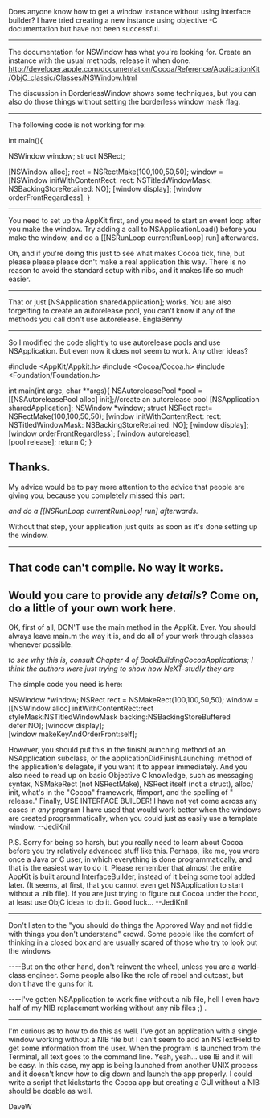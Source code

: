 Does anyone know how to get a window instance without using interface builder? I have tried creating a new instance using objective -C documentation but have not been successful.

----

The documentation for NSWindow has what you're looking for. Create an instance with the usual methods, release it when done. http://developer.apple.com/documentation/Cocoa/Reference/ApplicationKit/ObjC_classic/Classes/NSWindow.html

The discussion in BorderlessWindow shows some techniques, but you can also do those things without setting the borderless window mask flag.

----

The following code is not working for me:

      
int main(){

  NSWindow window;
  struct NSRect;

  [NSWindow alloc];
  rect  = NSRectMake(100,100,50,50);
  window =[NSWindow initWithContentRect: rect: NSTitledWindowMask: NSBackingStoreRetained: NO];
  [window display];	
  [window orderFrontRegardless];
}    

----
You need to set up the AppKit first, and you need to start an event loop after you make the window. Try adding a call to     NSApplicationLoad() before you make the window, and do a     [[NSRunLoop currentRunLoop] run] afterwards.

Oh, and if you're doing this just to see what makes Cocoa tick, fine, but please please please don't make a real application this way. There is no reason to avoid the standard setup with nibs, and it makes life so much easier.

----
That or just     [NSApplication sharedApplication]; works. You are also forgetting to create an autorelease pool, you can't know if any of the methods you call don't use autorelease. EnglaBenny 

----

So I modified the code slightly to use autorelease pools and use NSApplication. But even now it does not seem to work.
Any other ideas?
    

#include <AppKit/Appkit.h>
#include <Cocoa/Cocoa.h>
#include <Foundation/Foundation.h>

int main(int argc, char **args){
	NSAutoreleasePool *pool = [[NSAutoreleasePool alloc] init];//create an autorelease pool
	[NSApplication sharedApplication];
	NSWindow *window;
        struct NSRect rect= NSRectMake(100,100,50,50);
        [window initWithContentRect: rect: NSTitledWindowMask: NSBackingStoreRetained: NO];
	[window display];	
	[window orderFrontRegardless];
        [window autorelease];   
        [pool release];
        return 0;
}


Thanks.
----

My advice would be to pay more attention to the advice that people are giving you, because you completely missed this part:

*and do a     [[NSRunLoop currentRunLoop] run] afterwards.*

Without that step, your application just quits as soon as it's done setting up the window.

----
That code can't compile. No way it works.
----
Would you care to provide any *details*? Come on, do a little of your own work here.
----
OK, first of all, DON'T use the main method in the AppKit. Ever. You should always leave     main.m the way it is, and do all of your work through classes whenever possible.

*to see why this is, consult Chapter 4 of BookBuildingCocoaApplications; I think the authors were just trying to show how NeXT-studly they are*

The simple code you need is here:
    
NSWindow *window;
NSRect rect = NSMakeRect(100,100,50,50);
window = [[NSWindow alloc]
	initWithContentRect:rect
	styleMask:NSTitledWindowMask
	backing:NSBackingStoreBuffered
	defer:NO];
[window display];	
[window makeKeyAndOrderFront:self];

However, you should put this in the     finishLaunching method of an NSApplication subclass, or the     applicationDidFinishLaunching: method of the application's delegate, if you want it to appear immediately. And you also need to read up on basic Objective C knowledge, such as messaging syntax,     NSMakeRect (not     NSRectMake),     NSRect itself (not a struct),     alloc/    init, what's in the "Cocoa" framework,     #import, and the spelling of "    release." Finally, USE INTERFACE BUILDER! I have not yet come across any cases in *any* program I have used that would work better when the windows are created programmatically, when you could just as easily use a template window. --JediKnil

P.S. Sorry for being so harsh, but you really need to learn about Cocoa before you try relatively advanced stuff like this. Perhaps, like me, you were once a Java or C user, in which everything is done programmatically, and that is the easiest way to do it. Please remember that almost the entire AppKit is built around InterfaceBuilder, instead of it being some tool added later. (It seems, at first, that you cannot even get NSApplication to start without a     .nib file). If you are just trying to figure out Cocoa under the hood, at least use ObjC ideas to do it. Good luck... --JediKnil

------------------------------------------------------------------------------------------

Don't listen to the "you should do things the Approved Way and not fiddle with things you don't understand" crowd.
Some people like the comfort of thinking in a closed box and are usually scared of those who try to look out
the windows

----But on the other hand, don't reinvent the wheel, unless you are a world-class engineer. Some people also like the role of rebel and outcast, but don't have the guns for it.


----I've gotten NSApplication to work fine without a nib file, hell I even have half of my NIB replacement working without any nib files ;) .


------------------------------------------------------------------------------------------

I'm curious as to how to do this as well.  I've got an application with a single window working without a NIB file but I can't seem to add an NSTextField to get some information from the user.  When the program is launched from the Terminal, all text goes to the command line.  Yeah, yeah... use IB and it will be easy.  In this case, my app is being launched from another UNIX process and it doesn't know how to dig down and launch the app properly.  I could write a script that kickstarts the Cocoa app but creating a GUI without a NIB should be doable as well.

DaveW
